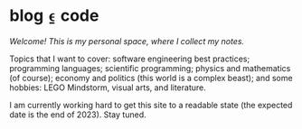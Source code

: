 # blog ⍷ code

*Welcome! This is my personal space, where I collect my notes.*

Topics that I want to cover: software engineering best practices; programming languages; scientific programming; physics and mathematics (of course); economy and politics (this world is a complex beast); and some hobbies: LEGO Mindstorm, visual arts, and literature.

I am currently working hard to get this site to a readable state (the expected date is the end of 2023). Stay tuned.
